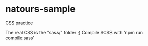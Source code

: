 # natours-sample
CSS practice 

The real CSS is the "sass/" folder ;)
Compile SCSS with 'npm run compile:sass'
